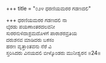 +++
title = "೦೨೪ ಧರಣಿಯಮರರ ಗಡಣದಲಿ"

+++
ಧರಣಿಯಮರರ ಗಡಣದಲಿ ನಾ  
ಲ್ಕೆರಡು ಪಯಣಾಂತರದಲವನೀ  
ಸುರರನುಳಿದಾಶ್ರಮದೊಳಗೆ ಪಾರಾಶರವ್ರತಿಯ   
ದರುಶನವ ಮಾಡಿದರು ಬಕಸಂ  
ಹರಣ ವೃತ್ತಾಂತವನು ನೆರೆ ವಿ     
ಸ್ತರಿಸಿದರು ವಿನಯದಲಿ ಬೀಳ್ಕೊಂಡರು ಮುನೀಶ್ವರನ     ॥24॥